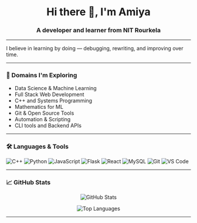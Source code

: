 <h1 align="center">Hi there 👋, I'm Amiya</h1>
<h3 align="center">A developer and learner from NIT Rourkela</h3>

---

I believe in learning by doing — debugging, rewriting, and improving over time.

---

### 🔭 Domains I'm Exploring
- Data Science & Machine Learning
- Full Stack Web Development
- C++ and Systems Programming
- Mathematics for ML
- Git & Open Source Tools
- Automation & Scripting
- CLI tools and Backend APIs

---

### 🛠️ Languages & Tools
![C++](https://img.shields.io/badge/C++-00599C?style=flat-square&logo=c%2B%2B&logoColor=white)
![Python](https://img.shields.io/badge/Python-3776AB?style=flat-square&logo=python&logoColor=white)
![JavaScript](https://img.shields.io/badge/JavaScript-F7DF1E?style=flat-square&logo=javascript&logoColor=black)
![Flask](https://img.shields.io/badge/Flask-000000?style=flat-square&logo=flask)
![React](https://img.shields.io/badge/React-20232A?style=flat-square&logo=react&logoColor=61DAFB)
![MySQL](https://img.shields.io/badge/MySQL-00758F?style=flat-square&logo=mysql&logoColor=white)
![Git](https://img.shields.io/badge/Git-F05032?style=flat-square&logo=git)
![VS Code](https://img.shields.io/badge/VS%20Code-007ACC?style=flat-square&logo=visual-studio-code)

---

### 📈 GitHub Stats

<p align="center">
  <img src="https://github-readme-stats.vercel.app/api?username=AMIYA-debug&show_icons=true&hide_rank=true&theme=github_dark&hide_title=true&include_all_commits=true" alt="GitHub Stats" />
</p>


<p align="center">
  <img src="https://github-readme-stats.vercel.app/api/top-langs/?username=AMIYA-debug&layout=compact&theme=github_dark" alt="Top Languages" />
</p>

---



